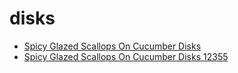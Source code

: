 # disks

 * [Spicy Glazed Scallops On Cucumber Disks](../../index/s/spicy-glazed-scallops-on-cucumber-disks-12355.json)
 * [Spicy Glazed Scallops On Cucumber Disks 12355](../../index/s/spicy-glazed-scallops-on-cucumber-disks-12355.json)
